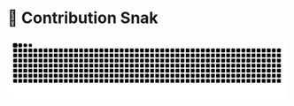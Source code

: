 # 🐍 Contribution Snak

![Snake animation](https://raw.githubusercontent.com/Kartikmhatre/Kartikmhatre/output/snake.svg)
